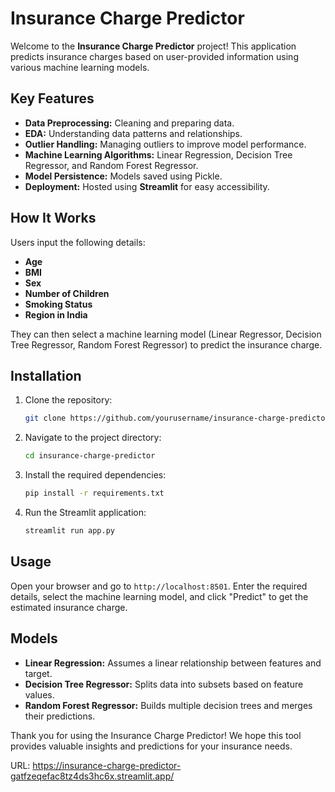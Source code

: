 # Insurance Charge Predictor

Welcome to the **Insurance Charge Predictor** project! This application predicts insurance charges based on user-provided information using various machine learning models. 

## Key Features

- **Data Preprocessing:** Cleaning and preparing data.
- **EDA:** Understanding data patterns and relationships.
- **Outlier Handling:** Managing outliers to improve model performance.
- **Machine Learning Algorithms:** Linear Regression, Decision Tree Regressor, and Random Forest Regressor.
- **Model Persistence:** Models saved using Pickle.
- **Deployment:** Hosted using **Streamlit** for easy accessibility.

## How It Works

Users input the following details:
- **Age**
- **BMI**
- **Sex**
- **Number of Children**
- **Smoking Status**
- **Region in India**

They can then select a machine learning model (Linear Regressor, Decision Tree Regressor, Random Forest Regressor) to predict the insurance charge.

## Installation

1. Clone the repository:
    ```bash
    git clone https://github.com/yourusername/insurance-charge-predictor.git
    ```
2. Navigate to the project directory:
    ```bash
    cd insurance-charge-predictor
    ```
3. Install the required dependencies:
    ```bash
    pip install -r requirements.txt
    ```
4. Run the Streamlit application:
    ```bash
    streamlit run app.py
    ```

## Usage

Open your browser and go to `http://localhost:8501`. Enter the required details, select the machine learning model, and click "Predict" to get the estimated insurance charge.

## Models

- **Linear Regression:** Assumes a linear relationship between features and target.
- **Decision Tree Regressor:** Splits data into subsets based on feature values.
- **Random Forest Regressor:** Builds multiple decision trees and merges their predictions.

Thank you for using the Insurance Charge Predictor! We hope this tool provides valuable insights and predictions for your insurance needs.

URL: https://insurance-charge-predictor-gatfzeqefac8tz4ds3hc6x.streamlit.app/

